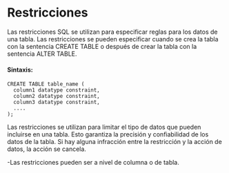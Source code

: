 # Restricciones

Las restricciones SQL se utilizan para especificar reglas para los datos de una tabla.
Las restricciones se pueden especificar cuando se crea la tabla con la sentencia CREATE TABLE o después de crear la tabla con la sentencia ALTER TABLE.

#### Sintaxis:

```ssh
CREATE TABLE table_name (
  column1 datatype constraint,
  column2 datatype constraint,
  column3 datatype constraint,
  ....
);
```

Las restricciones se utilizan para limitar el tipo de datos que pueden incluirse en una tabla. 
Esto garantiza la precisión y confiabilidad de los datos de la tabla. 
Si hay alguna infracción entre la restricción y la acción de datos, la acción se cancela.

-Las restricciones pueden ser a nivel de columna o de tabla. 